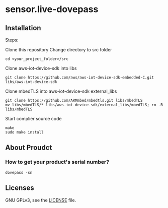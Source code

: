 # sensor.live-dovepass

## Installation

Steps:

Clone this repository
Change directory to src folder
```
cd <your_project_folder>/src
```
Clone aws-iot-device-sdk into libs
```
git clone https://github.com/aws/aws-iot-device-sdk-embedded-C.git libs/aws-iot-device-sdk
```
Clone mbedTLS into aws-iot-device-sdk external_libs
```
git clone https://github.com/ARMmbed/mbedtls.git libs/mbedTLS
mv libs/mbedTLS/* libs/aws-iot-device-sdk/external_libs/mbedTLS; rm -R libs/mbedTLS
```
Start complier source code
```
make
sudo make install
```

## About Proudct
### How to get your product's serial number?
```
dovepass -sn
```

## Licenses

GNU GPLv3, see the [LICENSE](./LICENSE) file.

